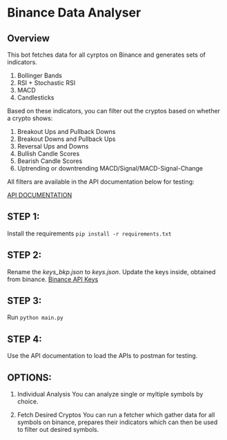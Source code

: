 # Binance Data Analyser

## Overview
This bot fetches data for all cyrptos on Binance and generates sets of indicators.

1. Bollinger Bands
2. RSI + Stochastic RSI
3. MACD
4. Candlesticks

Based on these indicators, you can filter out the cryptos based on whether a crypto shows:

1. Breakout Ups and Pullback Downs
2. Breakout Downs and Pullback Ups
3. Reversal Ups and Downs
4. Bullish Candle Scores
5. Bearish Candle Scores
6. Uptrending or downtrending MACD/Signal/MACD-Signal-Change

All filters are available in the API documentation below for testing:

[API DOCUMENTATION](https://documenter.getpostman.com/view/12104204/2sAXxTcAsi)

## STEP 1:
Install the requirements `pip install -r requirements.txt`

## STEP 2:
Rename the *keys_bkp.json* to *keys.json*. Update the keys inside, obtained from binance. [Binance API Keys](https://www.binance.com/en/support/faq/how-to-create-api-keys-on-binance-360002502072)

## STEP 3:
Run `python main.py`

## STEP 4:
Use the API documentation to load the APIs to postman for testing.

## OPTIONS:

1. Individual Analysis
You can analyze single or myltiple symbols by choice.

2. Fetch Desired Cryptos
You can run a fetcher which gather data for all symbols on binance, prepares their indicators which can then be used to filter out desired symbols.